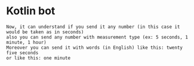 # Kotlin bot 
```Bot responding to you after the time you send him
Now, it can understand if you send it any number (in this case it would be taken as in seconds)
also you can send any number with measurement type (ex: 5 seconds, 1 minute, 1 hour)
Moreover you can send it with words (in English) like this: twenty five seconds
or like this: one minute
